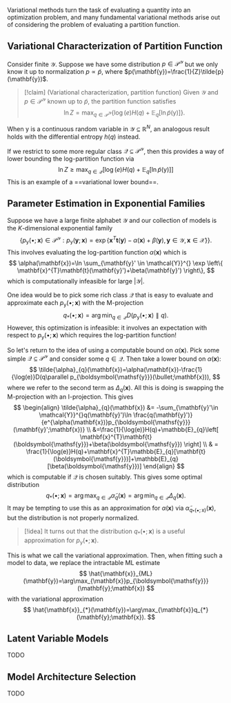 Variational methods turn the task of evaluating a quantity into an optimization problem, and many fundamental variational methods arise out of considering the problem of evaluating a partition function.

## Variational Characterization of Partition Function

Consider finite $\mathcal{Y}$. Suppose we have some distribution $p \in \mathcal{P}^{\mathcal{Y}}$ but we only know it up to normalization $p\propto \tilde{p}$, where $p(\mathbf{y})=\frac{1}{Z}\tilde{p}(\mathbf{y})$.

> [!claim] (Variational characterization, partition function)
> Given $\mathcal{Y}$ and $p \in \mathcal{P}^{\mathcal{Y}}$ known up to $\tilde{p}$, the partition function satisfies
> $$
> \ln Z=\max_{q \in \mathcal{P}^{\mathcal{Y}}}\left\{ \log(e)H(q)+\mathbb{E}_{q}[\ln \tilde{p}(\boldsymbol{\mathsf{y}})] \right\}.
> $$

When $\boldsymbol{\mathsf{y}}$ is a continuous random variable in $\mathcal{Y}\subseteq \mathbb{R}^{N}$, an analogous result holds with the differential entropy $h(q)$ instead.

If we restrict to some more regular class $\mathcal{Q} \subseteq \mathcal{P}^{\mathcal{Y}}$, then this provides a way of lower bounding the log-partition function via
$$
\ln Z \geq \max_{q \in \mathcal{Q}}\left[ \log(e) H(q) + \mathbb{E}_{q}[\ln \tilde{p}(\boldsymbol{\mathsf{y}})] \right] 
$$
This is an example of a ==variational lower bound==. 

## Parameter Estimation in Exponential Families

Suppose we have a large finite alphabet $\mathcal{Y}$ and our collection of models is the $K$-dimensional exponential family
$$
\left\{ p_{\boldsymbol{\mathsf{y}}}(\bullet;\mathbf{x})\in \mathcal{P}^{\mathcal{Y}} : p_{\boldsymbol{\mathsf{y}}}(\mathbf{y};\mathbf{x}) = \exp \left\{ \mathbf{x}^{T}\mathbf{t}(\mathbf{y})-\alpha(\mathbf{x})+\beta(\mathbf{y}), \mathbf{y}\in \mathcal{Y},\mathbf{x}\in \mathcal{X} \right\}  \right\}.
$$
This involves evaluating the log-partition function $\alpha(\mathbf{x})$ which is
$$
\alpha(\mathbf{x})=\ln \sum_{\mathbf{y}' \in \mathcal{Y}}^{} \exp \left\{ \mathbf{x}^{T}\mathbf{t}(\mathbf{y}')+\beta(\mathbf{y}') \right\},
$$
which is computationally infeasible for large $|\mathcal{Y}|$.

One idea would be to pick some rich class $\mathcal{Q}$ that is easy to evaluate and approximate each $p_{\boldsymbol{\mathsf{y}}}(\bullet;\mathbf{x})$ with the M-projection
$$
q_{*}(\bullet;\mathbf{x})=\arg\min_{q \in \mathcal{Q}} D(p_{\boldsymbol{\mathsf{y}}}(\bullet;\mathbf{x}) \parallel q).
$$
However, this optimization is infeasible: it involves an expectation with respect to $p_{\boldsymbol{\mathsf{y}}}(\bullet;\mathbf{x})$ which requires the log-partition function!

So let's return to the idea of using a computable bound on $\alpha(\mathbf{x})$. Pick some simple $\mathcal{Q}\subseteq \mathcal{P}^{\mathcal{Y}}$ and consider some $q \in \mathcal{Q}$. Then take a lower bound on $\alpha(\mathbf{x})$:
$$
\tilde{\alpha}_{q}(\mathbf{x})=\alpha(\mathbf{x})-\frac{1}{\log(e)}D(q\parallel p_{\boldsymbol{\mathsf{y}}}(\bullet;\mathbf{x})),
$$
where we refer to the second term as $\Delta_{q}(\mathbf{x})$. All this is doing is swapping the M-projection with an I-projection. This gives
$$
\begin{align}
\tilde{\alpha}_{q}(\mathbf{x})
&= -\sum_{\mathbf{y}'\in \mathcal{Y}}^{}q(\mathbf{y}')\ln \frac{q(\mathbf{y}')}{e^{\alpha(\mathbf{x})}p_{\boldsymbol{\mathsf{y}}}(\mathbf{y}';\mathbf{x})} \\
&=\frac{1}{\log(e)}H(q)+\mathbb{E}_{q}\left[ \mathbf{x}^{T}\mathbf{t}(\boldsymbol{\mathsf{y}})+\beta(\boldsymbol{\mathsf{y}}) \right]  \\
 & = \frac{1}{\log(e)}H(q)+\mathbf{x}^{T}\mathbb{E}_{q}[\mathbf{t}(\boldsymbol{\mathsf{y}})]+\mathbb{E}_{q}[\beta(\boldsymbol{\mathsf{y}})]
\end{align}
$$
which is computable if $\mathcal{Q}$ is chosen suitably. This gives some optimal distribution
$$
q_{*}(\bullet;\mathbf{x})=\arg\max_{q \in \mathcal{Q}}\tilde{\alpha}_{q}(\mathbf{x})=\arg\min_{q \in \mathcal{Q}}\Delta_{q}(\mathbf{x}).
$$
It may be tempting to use this as an approximation for $\alpha(\mathbf{x})$ via $\tilde{\alpha}_{q_{*}(\bullet;\boldsymbol{\mathsf{x}})}(\mathbf{x})$, but the distribution is not properly normalized.

> [!idea]
> It turns out that the distribution $q_{*}(\bullet;\mathbf{x})$ is a useful approximation for $p_{\boldsymbol{\mathsf{y}}}(\bullet;\mathbf{x})$.

This is what we call the variational approximation. Then, when fitting such a model to data, we replace the intractable ML estimate
$$
\hat{\mathbf{x}}_{ML}(\mathbf{y})=\arg\max_{\mathbf{x}}p_{\boldsymbol{\mathsf{y}}}(\mathbf{y};\mathbf{x})
$$
with the variational approximation
$$
\hat{\mathbf{x}}_{*}(\mathbf{y})=\arg\max_{\mathbf{x}}q_{*}(\mathbf{y};\mathbf{x}).
$$
## Latent Variable Models

TODO

## Model Architecture Selection

TODO